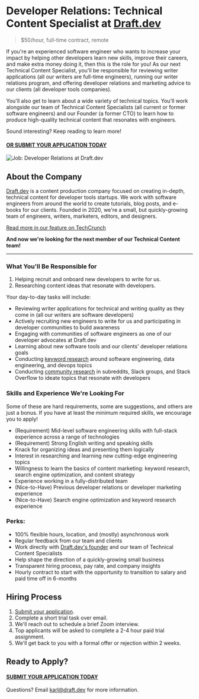 # Developer Relations: Technical Content Specialist at [Draft.dev](https://draft.dev/)
> $50/hour, full-time contract, remote

If you're an experienced software engineer who wants to increase your impact by helping other developers learn new skills, improve their careers, and make extra money doing it, then this is the role for you! As our next Technical Content Specialist, you'll be responsible for reviewing writer applications (all our writers are full-time engineers), running our writer relations program, and offering developer relations and marketing advice to our clients (all developer tools companies).

You'll also get to learn about a wide variety of technical topics. You'll work alongside our team of Technical Content Specialists (all current or former software engineers) and our Founder (a former CTO) to learn how to produce high-quality technical content that resonates with engineers.

Sound interesting? Keep reading to learn more!

#### [OR SUBMIT YOUR APPLICATION TODAY](https://airtable.com/shrhQ6GHzWT0AJN4h)

![Job: Developer Relations at Draft.dev](https://draft.dev/learn/assets/posts/programmer.png)

## About the Company
[Draft.dev](https://draft.dev/) is a content production company focused on creating in-depth, technical content for developer tools startups. We work with software engineers from around the world to create tutorials, blog posts, and e-books for our clients. Founded in 2020, we're a small, but quickly-growing team of engineers, writers, marketers, editors, and designers.

[Read more in our feature on TechCrunch](https://techcrunch.com/2021/07/29/draft-dev-ceo-karl-hughes-on-the-importance-of-using-experts-in-developer-marketing/)

**And now we're looking for the next member of our Technical Content team!**

-----

### What You'll Be Responsible for

1. Helping recruit and onboard new developers to write for us.
2. Researching content ideas that resonate with developers.

Your day-to-day tasks will include:

- Reviewing writer applications for technical and writing quality as they come in (all our writers are software developers)
- Actively recruiting new engineers to write for us and participating in developer communities to build awareness
- Engaging with communities of software engineers as one of our developer advocates at Draft.dev
- Learning about new software tools and our clients' developer relations goals
- Conducting [keyword research](https://draft.dev/learn/topic-clusters) around software engineering, data engineering, and devops topics
- Conducting [community research](https://draft.dev/learn/community-research) in subreddits, Slack groups, and Stack Overflow to ideate topics that resonate with developers

### Skills and Experience We're Looking For
Some of these are hard requirements, some are suggestions, and others are just a bonus. If you have at least the minimum required skills, we encourage you to apply!

- (Requirement) Mid-level software engineering skills with full-stack experience across a range of technologies
- (Requirement) Strong English writing and speaking skills
- Knack for organizing ideas and presenting them logically
- Interest in researching and learning new cutting-edge engineering topics
- Willingness to learn the basics of content marketing: keyword research, search engine optimization, and content strategy
- Experience working in a fully-distributed team
- (Nice-to-Have) Previous developer relations or developer marketing experience
- (Nice-to-Have) Search engine optimization and keyword research experience

### Perks:
- 100% flexible hours, location, and (mostly) asynchronous work
- Regular feedback from our team and clients
- Work directly with [Draft.dev's founder](https://www.linkedin.com/in/karllhughes) and our team of Technical Content Specialists
- Help shape the direction of a quickly-growing small business
- Transparent hiring process, pay rate, and company insights
- Hourly contract to start with the opportunity to transition to salary and paid time off in 6-months

## Hiring Process
1. [Submit your application](https://airtable.com/shrhQ6GHzWT0AJN4h).
2. Complete a short trial task over email.
3. We'll reach out to schedule a brief Zoom interview.
4. Top applicants will be asked to complete a 2-4 hour paid trial assignment.
6. We'll get back to you with a formal offer or rejection within 2 weeks.

## Ready to Apply?

#### [SUBMIT YOUR APPLICATION TODAY](https://airtable.com/shrhQ6GHzWT0AJN4h)

Questions? Email [karl@draft.dev](mailto:karl@draft.dev) for more information.
